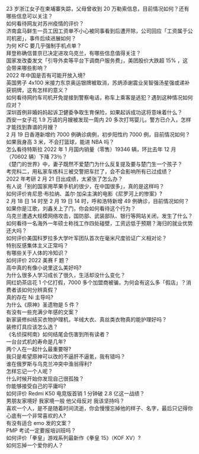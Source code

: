 23 岁浙江女子在柬埔寨失踪，父母曾收到 20 万勒索信息，目前情况如何？还有哪些信息可以关注？  
如何看待网友对苏州疫情的评价？  
济南盒马鲜生一员工因工资单不小心被同事看到后遭开除，公司回应「工资属于公司机密」，事件后续进展如何？  
为何 KFC 要几乎强制手机点单？  
拜登称确信普京已决定进攻乌克兰，有哪些信息值得关注？  
国家发改委发文「引导外卖等平台下调商户服务费」，美团股价大跌超  15% ，这会带来哪些影响？  
2022 年中国是否有可能开放入境?  
英国男子 4x100 米接力东京奥运银牌被取消，苏炳添谢震业吴智强汤星强或递补获铜牌，这有怎样的意义？  
如何看待网约车司机开免提接到警察电话，称车上乘客是逃犯？遇到这种情况如何应对？  
深圳首例非婚妈妈起诉卫健委争取生育保险，如果起诉成功这将意味着什么？  
西安一女子花 1.9 万请的月嫂被发现一周内 20 多次打骂婴儿，警方已介入，怎样才能找到靠谱的月嫂？  
2 月 19 日香港新增约 7000 例确诊病例，初步阳性约 7000 例，目前情况如何？  
如果我身高 3 米，不会打篮球，能进 NBA 吗？  
怎么看待特斯拉 2022 年 1 月国内销量（零售）19346 辆，环比去年 12 月（70602 辆）下降 73％？  
《楚门的世界》中，妻子既然不爱楚门为什么反复提及要与楚门生一个孩子？  
考完科二，用私家车练科三被交警把车拦了，会不会影响所有已过成绩？  
2022 年考研 2 月 21 日出成绩，太紧张了怎么办？  
有人说「别的国家用苹果手机的很少，在中国很多」，真的是这样吗？  
如何评价肯尼思·布拉纳、盖尔·加朵主演的电影《尼罗河上的惨案》?  
2 月 18 日 14 时至 2 月 19 日 14 时，呼和浩特新增 49 例确诊，目前情况如何？  
如果你是江歌，刘鑫关上了门，你会如何看待这个行为？  
乌克兰遭遇大规模网络攻击，国防部、武装部队、银行等网站关闭，发生了什么？  
如何看待一名海外一年硕士称找工作四处碰壁，工资远低于预期？海归的就业优势还大吗？  
如何评价美国科罗拉多大学叶军团队首次在毫米尺度验证广义相对论？  
特别反感集体主义正常吗？  
有哪些关于人体的冷知识？  
如何评价 2022 美赛 F 题？  
高中真的有像小说里这么美好吗?  
为什么很多人学习成长了很久，生活却没什么变化？  
网红奶茶店花 1 个亿打假，7000 多个加盟商被骗，为何会有这么多「假店」？消费者该如何分辨真假？  
真的存在 Ni 主导吗?  
为什么《原神》圣遗物是 5 件？  
有没有一些充满少年感的文案？  
新家装修纠结买衣物护理机，羊绒大衣、真丝类衣物真的能护理好吗？  
装修灯具应该怎么选？  
《名侦探柯南》如何结尾会伤害到所有读者？  
一台台式机的寿命是几年?  
两个人在一起什么最重要呀?  
我只是希望原神可以改的不逼肝不逼氪，我有错吗？  
谁在俄罗斯与乌克兰冲突中渔翁得利?  
怎样忘记一个人呢？  
什么时候开始你发现自己很孤独？  
你能够接受自己的平庸吗?  
如何评价 Redmi K50 电竞版首销 1 分钟破 2.8 亿这一战绩？  
男朋友家境好 我家境一般 他父母反对 我该坚持吗？  
喜欢一个人，是不是随着时间流逝，你会慢慢忘掉他的样子、名字，最后只记得你心底有一个非常喜欢的人?  
有没有适合 emo 发的文案？  
PMP 考试一定要报培训班吗？  
如何评价「拳皇」游戏系列最新作《拳皇 15》（KOF XV）?  
如何忘掉一个爱你的人？  
